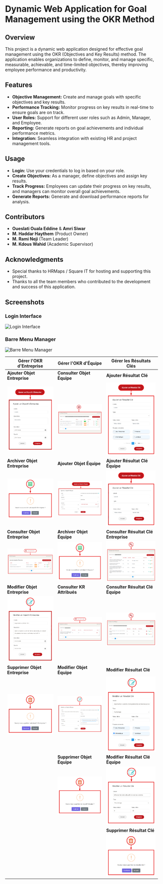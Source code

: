# Dynamic Web Application for Goal Management using the OKR Method

## Overview

This project is a dynamic web application designed for effective goal management using the OKR (Objectives and Key Results) method. The application enables organizations to define, monitor, and manage specific, measurable, achievable, and time-limited objectives, thereby improving employee performance and productivity.

## Features

- **Objective Management:** Create and manage goals with specific objectives and key results.
- **Performance Tracking:** Monitor progress on key results in real-time to ensure goals are on track.
- **User Roles:** Support for different user roles such as Admin, Manager, and Employee.
- **Reporting:** Generate reports on goal achievements and individual performance metrics.
- **Integration:** Seamless integration with existing HR and project management tools.

## Usage

- **Login:** Use your credentials to log in based on your role.
- **Create Objectives:** As a manager, define objectives and assign key results.
- **Track Progress:** Employees can update their progress on key results, and managers can monitor overall goal achievements.
- **Generate Reports:** Generate and download performance reports for analysis.

## Contributors

- **Oueslati Ouala Eddine** & **Amri Siwar**
- **M. Haddar Haythem** (Product Owner)
- **M. Rami Neji** (Team Leader)
- **M. Kdous Wahid** (Academic Supervisor)

## Acknowledgments

- Special thanks to HRMaps / Square IT for hosting and supporting this project.
- Thanks to all the team members who contributed to the development and success of this application.

## Screenshots

### Login Interface
<img src="Implémentation/IntS'authentifier%20(2).png" alt="Login Interface" width="300"/>

### Barre Menu Manager
<img src="Implémentation/BarreMenuManager.png" alt="Barre Menu Manager" width="300"/>


| **Gérer l'OKR d'Entreprise** | **Gérer l'OKR d'Équipe** | **Gérer les Résultats Clés** |
|------------------------------|--------------------------|------------------------------|
| **Ajouter Objet Entreprise**  | **Consulter Objet Équipe** | **Ajouter Résultat Clé** |
| <img src="Implémentation/Gérer%20l'OKR%20d'Entreprise/IntAjouterObjEntreprise%20(2).png" alt="Ajouter Objet Entreprise" width="200"/> | <img src="Implémentation/Gérer%20l'OKR%20d'Équipe/ConsulterObjÉquipe%20(2).png" alt="Consulter Objet Équipe" width="200"/> | <img src="Implémentation/Gérer%20les%20Résultats%20Clés/IntAjouterRésultatClé%20(2).png" alt="Ajouter Résultat Clé" width="200"/> |
| **Archiver Objet Entreprise**  | **Ajouter Objet Équipe** | **Ajouter Résultat Clé Équipe** |
| <img src="Implémentation/Gérer%20l'OKR%20d'Entreprise/IntArchiverObjEntreprise%20(2).png" alt="Archiver Objet Entreprise" width="200"/> | <img src="Implémentation/Gérer%20l'OKR%20d'Équipe/IntAjouterObjÉquipe%20(2).png" alt="Ajouter Objet Équipe" width="200"/> | <img src="Implémentation/Gérer%20les%20Résultats%20Clés/IntAjouterRésultatCléÉquipe%20(2).png" alt="Ajouter Résultat Clé Équipe" width="200"/> |
| **Consulter Objet Entreprise** | **Archiver Objet Équipe** | **Consulter Résultat Clé Entreprise** |
| <img src="Implémentation/Gérer%20l'OKR%20d'Entreprise/IntConsulterObjEntreprise%20(2).png" alt="Consulter Objet Entreprise" width="200"/> | <img src="Implémentation/Gérer%20l'OKR%20d'Équipe/IntArchiverObjÉquipe%20(2).png" alt="Archiver Objet Équipe" width="200"/> | <img src="Implémentation/Gérer%20les%20Résultats%20Clés/IntConsulterRésultatCléEntreprise%20(2).png" alt="Consulter Résultat Clé Entreprise" width="200"/> |
| **Modifier Objet Entreprise** | **Consulter KR Attribués** | **Consulter Résultat Clé Équipe** |
| <img src="Implémentation/Gérer%20l'OKR%20d'Entreprise/IntModifierObjEntreprise%20(2).png" alt="Modifier Objet Entreprise" width="200"/> | <img src="Implémentation/Gérer%20l'OKR%20d'Équipe/IntConsulterKRAttribués%20(2).png" alt="Consulter KR Attribués" width="200"/> | <img src="Implémentation/Gérer%20les%20Résultats%20Clés/IntConsulterRésultatCléÉquipe%20(2).png" alt="Consulter Résultat Clé Équipe" width="200"/> |
| **Supprimer Objet Entreprise** | **Modifier Objet Équipe** | **Modifier Résultat Clé** |
| <img src="Implémentation/Gérer%20l'OKR%20d'Entreprise/IntSupprimerObjEntreprise%20(2).png" alt="Supprimer Objet Entreprise" width="200"/> | <img src="Implémentation/Gérer%20l'OKR%20d'Équipe/IntModifierObjÉquipe%20(2).png" alt="Modifier Objet Équipe" width="200"/> | <img src="Implémentation/Gérer%20les%20Résultats%20Clés/IntModifierRésultat%20Clé%20(2).png" alt="Modifier Résultat Clé" width="200"/> |
| | **Supprimer Objet Équipe** | **Modifier Résultat Clé Équipe** |
| | <img src="Implémentation/Gérer%20l'OKR%20d'Équipe/IntSupprimerObjÉquipe%20(2).png" alt="Supprimer Objet Équipe" width="200"/> | <img src="Implémentation/Gérer%20les%20Résultats%20Clés/IntModifierRésultat%20CléÉquipe%20(2).png" alt="Modifier Résultat Clé Équipe" width="200"/> |
| | | **Supprimer Résultat Clé** |
| | | <img src="Implémentation/Gérer%20les%20Résultats%20Clés/IntSupprimerRésultatClé%20(2).png" alt="Supprimer Résultat Clé" width="200"/> |


